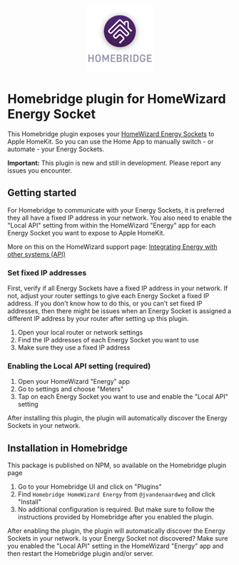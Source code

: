 <p align="center">

<img src="https://github.com/homebridge/branding/raw/master/logos/homebridge-wordmark-logo-vertical.png" width="150">

</p>

# Homebridge plugin for HomeWizard Energy Socket

This Homebridge plugin exposes your [HomeWizard Energy Sockets](https://www.homewizard.com/shop/wi-fi-energy-socket/) to Apple HomeKit. So you can use the Home App to manually switch - or automate - your Energy Sockets.

**Important:** This plugin is new and still in development. Please report any issues you encounter.

## Getting started

For Homebridge to communicate with your Energy Sockets, it is preferred they all have a fixed IP address in your network. You also need to enable the "Local API" setting from within the HomeWizard "Energy" app for each Energy Socket you want to expose to Apple HomeKit.

More on this on the HomeWizard support page: [Integrating Energy with other systems (API)](https://helpdesk.homewizard.com/en/articles/5935977-integrating-energy-with-other-systems-api)

### Set fixed IP addresses

First, verify if all Energy Sockets have a fixed IP address in your network. If not, adjust your router settings to give each Energy Socket a fixed IP address. If you don't know how to do this, or you can't set fixed IP addresses, then there might be issues when an Energy Socket is assigned a different IP address by your router after setting up this plugin.

1. Open your local router or network settings
2. Find the IP addresses of each Energy Socket you want to use
3. Make sure they use a fixed IP address

### Enabling the Local API setting (required)

1. Open your HomeWizard "Energy" app
2. Go to settings and choose "Meters"
3. Tap on each Energy Socket you want to use and enable the "Local API" setting

After installing this plugin, the plugin will automatically discover the Energy Sockets in your network.

## Installation in Homebridge

This package is published on NPM, so available on the Homebridge plugin page

1. Go to your Homebridge UI and click on "Plugins"
2. Find `Homebridge HomeWizard Energy` from `@jvandenaardweg` and click "Install"
3. No additional configuration is required. But make sure to follow the instructions provided by Homebridge after you enabled the plugin.

After enabling the plugin, the plugin will automatically discover the Energy Sockets in your network. Is your Energy Socket not discovered? Make sure you enabled the "Local API" setting in the HomeWizard "Energy" app and then restart the Homebridge plugin and/or server.
